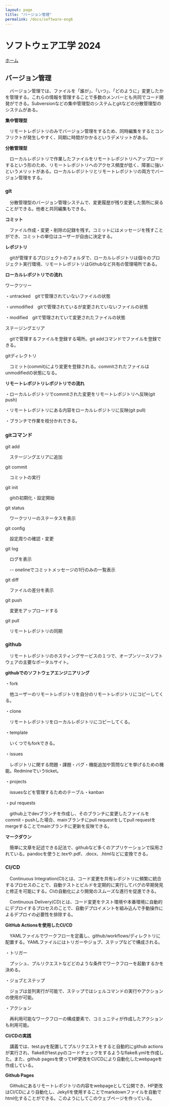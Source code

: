 ```yaml
---
layout: page
title: "バージョン管理"
permalink: /docs/software-eng6
---
```


# ソフトウェア工学 2024

[ホーム](/docs/index)

## バージョン管理

　バージョン管理では、ファイルを「誰が」、「いつ」、「どのように」変更したかを管理する。これらの情報を管理することで多数のメンバーとも共同でコード開発ができる。Subversionなどの集中管理型のシステムとgitなどの分散管理型のシステムがある。

**集中管理型**

　リモートレポジトリのみでバージョン管理をするため、同時編集をするとコンフリクトが発生しやすく、同期に時間がかかるというデメリットがある。

**分散管理型**

　ローカルレポジトリで作業したファイルをリモートレポジトリへアップロードするという形のため、リモートレポジトリへのアクセス頻度が低く、障害に強いというメリットがある。ローカルレポジトリとリモートレポジトリの両方でバージョン管理をする。

### git

　分散管理型のバージョン管理システムで、変更履歴が残り変更した箇所に戻ることができる。他者と共同編集もできる。

**コミット**

　ファイル作成・変更・削除の記録を残す。コミットにはメッセージを残すことができ、コミットの単位はユーザーが自由に決定する。

**レポジトリ**

　gitが管理するプロジェクトのフォルダで、ローカルレポジトリは個々のプロジェクト実行環境、リモートレポジトリはGithubなど共有の管理場所である。

**ローカルレポジトリでの流れ**

ワークツリー

・untracked　gitで管理されていないファイルの状態

・unmodified　gitで管理されているが変更されていないファイルの状態

・modified　gitで管理されていて変更されたファイルの状態


ステージングエリア

　gitで管理するファイルを登録する場所。git addコマンドでファイルを登録できる。


gitディレクトリ

　コミット(commit)により変更を登録される。commitされたファイルはunmodifiedの状態になる。

**リモートレポジトリレポジトリでの流れ**

・ローカルレポジトリでcommitされた変更をリモートレポジトリへ反映(git push)

・リモートレポジトリにある内容をローカルレポジトリに反映(git pull)

・ブランチで作業を枝分かれできる。

### gitコマンド

git add

　ステージングエリアに追加


git commit

　コミットの実行


git init

　gitの初期化・設定開始


git status

　ワークツリーのステータスを表示


git config

　設定周りの確認・変更


git log

　ログを表示

　-- onelineでコミットメッセージの1行のみの一覧表示


git diff

　ファイルの差分を表示


git push

　変更をアップロードする


git pull

　リモートレポジトリの同期


### github

　リモートレポジトリのホスティングサービスの１つで、オープンソースソフトウェアの主要なポータルサイト。

**githubでのソフトウェアエンジニアリング**

・fork

　他ユーザーのリモートレポジトリを自分のリモートレポジトリにコピーしてくる。

・clone

　リモートレポジトリをローカルレポジトリにコピーしてくる。

・template

　いくつでもforkできる。

・issues

　レポジトリに関する問題・課題・バグ・機能追加や質問などを挙げるための機能。Redmineでいうticket。

・projects

　issuesなどを管理するためのテーブル・kanban

・pul requests

　github上でdevブランチを作成し、そのブランチに変更したファイルをcommit・pushした場合、mainブランチにpull requestをしてpull requestをmergeすることでmainブランチに更新を反映できる。

**マークダウン**

　簡単に文章を記述できる記法で、githubなど多くのアプリケーションで採用されている。pandocを使うと.texや.pdf、.docx、.htmlなどに変換できる。

### CI/CD

　Continuous Integration(CI)とは、コード変更を共有レポジトリに頻繁に統合するプロセスのことで、自動テストとビルドを定期的に実行してバグの早期発見と修正を可能にする。CIの自動化により開発のスムーズな進行を促進できる。

　Continuous Delivery(CD)とは、コード変更をテスト環境や本番環境に自動的にデプロイするプロセスのことで、自動デプロイメントを組み込んで手動操作によるデプロイの必要性を排除する。

**GitHub Actionsを使用したCI/CD**

　YAMLファイルでワークフローを定義し、github/workflows/ディレクトリに配置する。YAMLファイルにはトリガーやジョブ、ステップなどで構成される。

・トリガー

　プッシュ、プルリクエストなどどのような条件でワークフローを起動するかを決める。

・ジョブとステップ

　ジョブは並列実行が可能で、ステップではシェルコマンドの実行やアクションの使用が可能。

・アクション

　再利用可能なワークフローの構成要素で、コミュニティが作成したアクションも利用可能。

**CI/CDの実践**

　講義では、test.pyを配置してプルリクエストをすると自動的にgithub actionsが実行され、flake8がtest.pyのコードチェックをするようなflake8.ymlを作成した。また、github pagesを使ってHP更改をCI/CDにより自動化したwebpageを作成している。

**Github Pages**

　Githubにあるリモートレポジトリの内容をwebpageとして公開でき、HP更改はCI/CDにより自動化し、Jekyllを使用することでmarkdownファイルを自動でhtml化することができる。このようにしてこのウェブページを作っている。